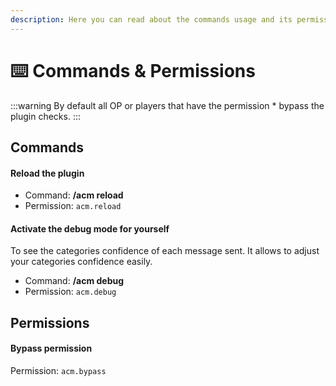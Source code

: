 ```yaml
---
description: Here you can read about the commands usage and its permissions
---
```


# ⌨️ Commands & Permissions

:::warning
By default all OP or players that have the permission * bypass the plugin checks.
:::

## Commands

#### Reload the plugin

* Command: **/acm reload**
* Permission: `acm.reload`

#### Activate the debug mode for yourself

To see the categories confidence of each message sent. It allows to adjust your categories confidence easily.

* Command: **/acm debug**
* Permission: `acm.debug`

## Permissions

#### Bypass permission

Permission: `acm.bypass`
